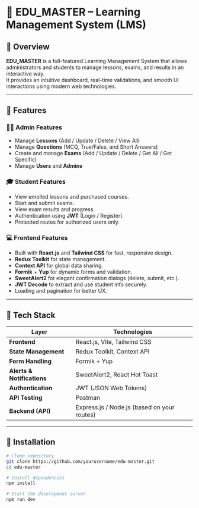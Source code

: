 # 🧠 EDU_MASTER – Learning Management System (LMS)

## 📘 Overview

**EDU_MASTER** is a full-featured Learning Management System that allows administrators and students to manage lessons, exams, and results in an interactive way.  
It provides an intuitive dashboard, real-time validations, and smooth UI interactions using modern web technologies.

---

## 🚀 Features

### 🧑‍🏫 Admin Features

- Manage **Lessons** (Add / Update / Delete / View All)
- Manage **Questions** (MCQ, True/False, and Short Answers)
- Create and manage **Exams** (Add / Update / Delete / Get All / Get Specific)
- Manage **Users** and **Admins**

### 🎓 Student Features

- View enrolled lessons and purchased courses.
- Start and submit exams.
- View exam results and progress.
- Authentication using **JWT** (Login / Register).
- Protected routes for authorized users only.

### 💻 Frontend Features

- Built with **React.js** and **Tailwind CSS** for fast, responsive design.
- **Redux Toolkit** for state management.
- **Context API** for global data sharing.
- **Formik** + **Yup** for dynamic forms and validation.
- **SweetAlert2** for elegant confirmation dialogs (delete, submit, etc.).
- **JWT Decode** to extract and use student info securely.
- Loading and pagination for better UX.

---

## 🧩 Tech Stack

| Layer                      | Technologies                                |
| -------------------------- | ------------------------------------------- |
| **Frontend**               | React.js, Vite, Tailwind CSS                |
| **State Management**       | Redux Toolkit, Context API                  |
| **Form Handling**          | Formik + Yup                                |
| **Alerts & Notifications** | SweetAlert2, React Hot Toast                |
| **Authentication**         | JWT (JSON Web Tokens)                       |
| **API Testing**            | Postman                                     |
| **Backend (API)**          | Express.js / Node.js (based on your routes) |

---

## 🧰 Installation

```bash
# Clone repository
git clone https://github.com/yourusername/edu-master.git
cd edu-master

# Install dependencies
npm install

# Start the development server
npm run dev
```
